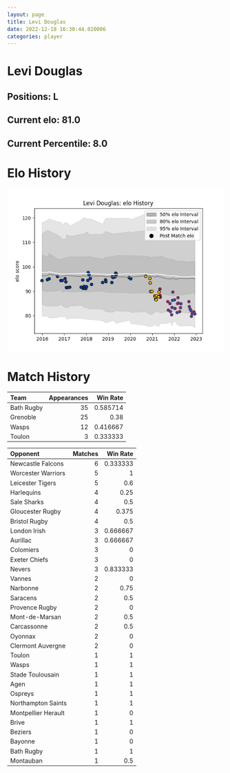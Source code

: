 ```yaml
---  
layout: page  
title: Levi Douglas  
date: 2022-12-18 16:30:44.020006  
categories: player  
---
```

# Levi Douglas

## Positions: L

## Current elo: 81.0

## Current Percentile: 8.0

# Elo History


![elo history](history_LeviDouglas.png)
# Match History


| Team       |   Appearances |   Win Rate |
|:-----------|--------------:|-----------:|
| Bath Rugby |            35 |   0.585714 |
| Grenoble   |            25 |   0.38     |
| Wasps      |            12 |   0.416667 |
| Toulon     |             3 |   0.333333 |

| Opponent            |   Matches |   Win Rate |
|:--------------------|----------:|-----------:|
| Newcastle Falcons   |         6 |   0.333333 |
| Worcester Warriors  |         5 |   1        |
| Leicester Tigers    |         5 |   0.6      |
| Harlequins          |         4 |   0.25     |
| Sale Sharks         |         4 |   0.5      |
| Gloucester Rugby    |         4 |   0.375    |
| Bristol Rugby       |         4 |   0.5      |
| London Irish        |         3 |   0.666667 |
| Aurillac            |         3 |   0.666667 |
| Colomiers           |         3 |   0        |
| Exeter Chiefs       |         3 |   0        |
| Nevers              |         3 |   0.833333 |
| Vannes              |         2 |   0        |
| Narbonne            |         2 |   0.75     |
| Saracens            |         2 |   0.5      |
| Provence Rugby      |         2 |   0        |
| Mont-de-Marsan      |         2 |   0.5      |
| Carcassonne         |         2 |   0.5      |
| Oyonnax             |         2 |   0        |
| Clermont Auvergne   |         2 |   0        |
| Toulon              |         1 |   1        |
| Wasps               |         1 |   1        |
| Stade Toulousain    |         1 |   1        |
| Agen                |         1 |   1        |
| Ospreys             |         1 |   1        |
| Northampton Saints  |         1 |   1        |
| Montpellier Herault |         1 |   0        |
| Brive               |         1 |   1        |
| Beziers             |         1 |   0        |
| Bayonne             |         1 |   0        |
| Bath Rugby          |         1 |   1        |
| Montauban           |         1 |   0.5      |